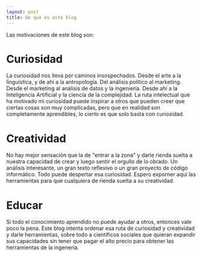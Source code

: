 ```yaml
---
layout: post
title: De qué es este blog
---
```


Las motivaciones de este blog son:

# Curiosidad

La curiosidad nos lleva por caminos insospechados. Desde el arte a la linguística, y de ahí a la antropología. Del análisis político al marketing. Desde el marketing al análisis de datos y la ingeniería. Desde ahí a la Inteligencia Artificial y la ciencia de la complejidad. La ruta intelectual que ha motivado mi curiosidad puede inspirar a otros que pueden creer que ciertas cosas son muy complicadas, pero que en realidad son completamente aprendibles, lo cierto es que solo basta con curiosidad.

# Creatividad

No hay mejor sensación que la de "entrar a la zona" y darle rienda suelta a nuestra capacidad de crear y luego sentir el orgullo de lo obrado. Un análisis interesante, un gran texto reflexivo o un gran proyecto de código informático. Todo puede despertar esa curiosidad. Espero exporner aquí las herramientas para que cualquiera de rienda suelta a su creatividad.

# Educar

Si todo el conocimiento aprendido no puede ayudar a otros, entonces vale poco la pena. Este blog intenta ordenar esa ruta de curiosidad y creatividad y darle herramientas, sobre todo a científicos sociales que quieran expandir sus capacidades sin tener que pagar el alto precio para obtener las herramientas de la ingenería.
